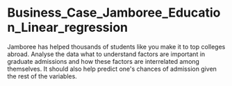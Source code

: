 # Business_Case_Jamboree_Education_Linear_regression
Jamboree has helped thousands of students like you make it to top colleges abroad. Analyse the data what to understand factors are important in graduate admissions and how these factors are interrelated among themselves. It should also help predict one's chances of admission given the rest of the variables.

